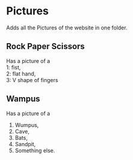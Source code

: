 # Pictures
Adds all the Pictures of the website in one folder.

## Rock Paper Scissors
Has a picture of a <br>
1: fist, <br>
2: flat hand, <br>
3: V shape of fingers

## Wampus
Has a picture of a <br>
1. Wumpus, <br>
2. Cave, <br>
3. Bats, <br>
4. Sandpit, <br>
5. Something else.


